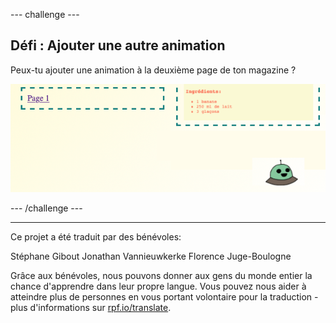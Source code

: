 --- challenge ---

## Défi : Ajouter une autre animation

Peux-tu ajouter une animation à la deuxième page de ton magazine ?

![capture d’écran](images/magazine-animation-challenge.png)

--- /challenge ---
***
Ce projet a été traduit par des bénévoles:

Stéphane Gibout
Jonathan Vannieuwkerke
Florence Juge-Boulogne

Grâce aux bénévoles, nous pouvons donner aux gens du monde entier la chance d'apprendre dans leur propre langue. Vous pouvez nous aider à atteindre plus de personnes en vous portant volontaire pour la traduction - plus d'informations sur [rpf.io/translate](https://rpf.io/translate).